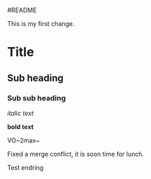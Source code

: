 #README

This is my first change.

# Title

## Sub heading

### Sub sub heading

*italic text*

**bold text**

VO~2max~


Fixed a merge conflict, it is soon time for lunch.

Test endring

